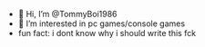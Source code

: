 - 👋 Hi, I’m @TommyBoi1986
- 👀 I’m interested in pc games/console games
- fun fact: i dont know why i should write this fck
